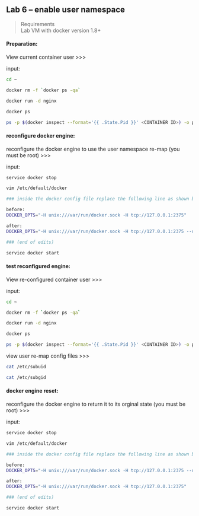 ## Lab 6 – enable user namespace

> Requirements <br>
> Lab VM with docker version 1.8+ <br>

#### Preparation:

View current container user >>>

input:
```bash
cd ~

docker rm -f `docker ps -qa`

docker run -d nginx

docker ps

ps -p $(docker inspect --format='{{ .State.Pid }}' <CONTAINER ID>) -o pid,user
```

#### reconfigure docker engine:

reconfigure the docker engine to use the user namespace re-map (you must be root) >>>

input:
```bash
service docker stop

vim /etc/default/docker

### inside the docker config file replace the following line as shown below

before:
DOCKER_OPTS="-H unix:///var/run/docker.sock -H tcp://127.0.0.1:2375"

after:
DOCKER_OPTS="-H unix:///var/run/docker.sock -H tcp://127.0.0.1:2375 --userns-remap=default"

### (end of edits)

service docker start
```

#### test reconfigured engine:

View re-configured container user >>>

input:
```bash
cd ~

docker rm -f `docker ps -qa`

docker run -d nginx

docker ps

ps -p $(docker inspect --format='{{ .State.Pid }}' <CONTAINER ID>) -o pid,user
```

view user re-map config files >>>

```bash
cat /etc/subuid

cat /etc/subgid
```

#### docker engine reset:

reconfigure the docker engine to return it to its orginal state (you must be root) >>>

input:
```bash
service docker stop

vim /etc/default/docker

### inside the docker config file replace the following line as shown below

before:
DOCKER_OPTS="-H unix:///var/run/docker.sock -H tcp://127.0.0.1:2375 --userns-remap=default"

after:
DOCKER_OPTS="-H unix:///var/run/docker.sock -H tcp://127.0.0.1:2375"

### (end of edits)

service docker start
```
